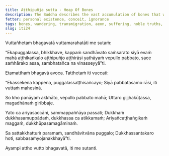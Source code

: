 ```yaml
---
title: Aṭṭhipuñja sutta - Heap Of Bones
description: The Buddha describes the vast accumulation of bones that would result from wandering and transmigrating for an aeon.
fetter: personal existence, conceit, ignorance
tags: bones, wandering, transmigration, aeon, suffering, noble truths, noble eightfold path, iti, iti1-27
slug: iti24
---
```


Vuttañhetaṁ bhagavatā vuttamarahatāti me sutaṁ:

“Ekapuggalassa, bhikkhave, kappaṁ sandhāvato saṁsarato siyā evaṁ mahā aṭṭhikaṅkalo aṭṭhipuñjo aṭṭhirāsi yathāyaṁ vepullo pabbato, sace saṁhārako assa, sambhatañca na vinasseyyā”ti.

Etamatthaṁ bhagavā avoca. Tatthetaṁ iti vuccati:

“Ekassekena kappena,
puggalassaṭṭhisañcayo;
Siyā pabbatasamo rāsi,
iti vuttaṁ mahesinā.

So kho panāyaṁ akkhāto,
vepullo pabbato mahā;
Uttaro gijjhakūṭassa,
magadhānaṁ giribbaje.

Yato ca ariyasaccāni,
sammappaññāya passati;
Dukkhaṁ dukkhasamuppādaṁ,
dukkhassa ca atikkamaṁ;
Ariyañcaṭṭhaṅgikaṁ maggaṁ,
dukkhūpasamagāminaṁ.

Sa sattakkhattuṁ paramaṁ,
sandhāvitvāna puggalo;
Dukkhassantakaro hoti,
sabbasaṁyojanakkhayā”ti.

Ayampi attho vutto bhagavatā, iti me sutanti.
